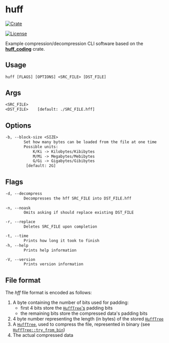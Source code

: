 # **huff**

[![Crate][crate_img]][crate]

[![License][license_img]][license_file]

Example compression/decompression CLI software based on the [**huff_coding**][lib] crate.

## Usage

```txt
huff [FLAGS] [OPTIONS] <SRC_FILE> [DST_FILE]
```

## Args

```txt
<SRC_FILE>    
<DST_FILE>    [default: ./SRC_FILE.hff]
```

## Options

```txt
-b, --block-size <SIZE>
        Set how many bytes can be loaded from the file at one time
        Possible units: 
            K/Ki -> Kilobytes/Kibibytes
            M/Mi -> Megabytes/Mebibytes
            G/Gi -> Gigabytes/Gibibytes
         [default: 2G]
```

## Flags

```txt
-d, --decompress    
        Decompresses the hff SRC_FILE into DST_FILE.hff
            
-n, --noask         
        Omits asking if should replace existing DST_FILE

-r, --replace       
        Deletes SRC_FILE upon completion

-t, --time          
        Prints how long it took to finish
-h, --help          
        Prints help information

-V, --version       
        Prints version information
```

## File format

The *hff* file format is encoded as follows:

1. A byte containing the number of bits used for padding:
   * first 4 bits store the [`HuffTree`'s][tree] padding bits
   * the remaining bits store the compressed data's padding bits
2. 4 byte number representing the length (in bytes) of the stored [`HuffTree`][tree]
3. A [`HuffTree`][tree], used to compress the file,
represented in binary (see [`HuffTree::try_from_bin`][tree_from_bin])
4. The actual compressed data

[license_file]:https://github.com/kxlsx/huffman-coding-rs/blob/master/LICENSE
[license_img]: https://img.shields.io/crates/l/huff.svg
[crate]:https://crates.io/crates/huff
[crate_img]:https://img.shields.io/crates/v/huff.svg?logo=rust

[lib]:https://github.com/kxlsx/huffman-coding-rs/tree/master/huff_coding
[tree]:https://github.com/kxlsx/huffman-coding-rs/blob/master/huff_coding/src/tree/tree_inner.rs#L17
[tree_from_bin]:https://github.com/kxlsx/huffman-coding-rs/blob/master/huff_coding/src/tree/tree_inner.rs#L444
